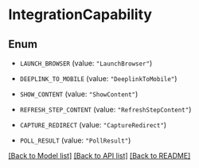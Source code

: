 # IntegrationCapability

## Enum


* `LAUNCH_BROWSER` (value: `"LaunchBrowser"`)

* `DEEPLINK_TO_MOBILE` (value: `"DeeplinkToMobile"`)

* `SHOW_CONTENT` (value: `"ShowContent"`)

* `REFRESH_STEP_CONTENT` (value: `"RefreshStepContent"`)

* `CAPTURE_REDIRECT` (value: `"CaptureRedirect"`)

* `POLL_RESULT` (value: `"PollResult"`)


[[Back to Model list]](../README.md#documentation-for-models) [[Back to API list]](../README.md#documentation-for-api-endpoints) [[Back to README]](../README.md)


